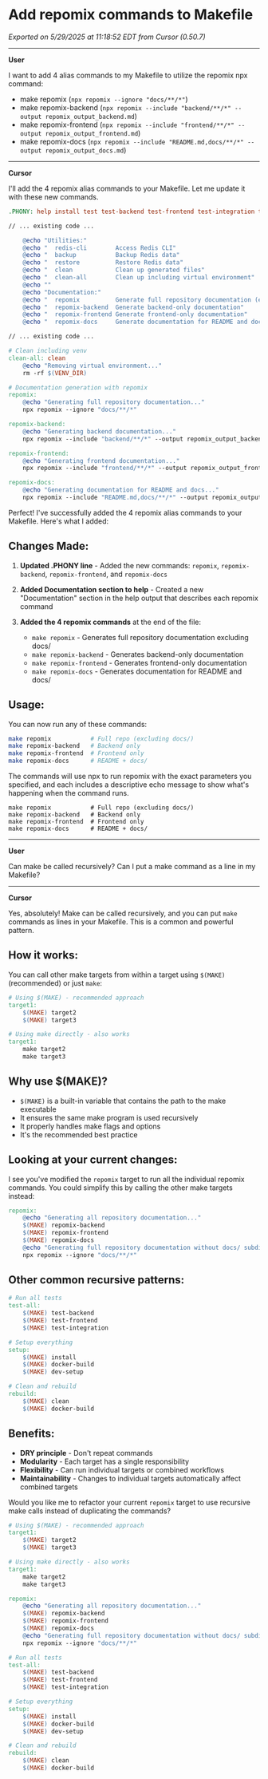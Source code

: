 # Add repomix commands to Makefile
_Exported on 5/29/2025 at 11:18:52 EDT from Cursor (0.50.7)_

---

**User**

I want to add 4 alias commands to my Makefile to utilize the repomix npx command:
- make repomix (`npx repomix --ignore "docs/**/*"`)
- make repomix-backend (`npx repomix --include "backend/**/*" --output repomix_output_backend.md`)
- make repomix-frontend (`npx repomix --include "frontend/**/*" --output repomix_output_frontend.md`)
- make repomix-docs (`npx repomix --include "README.md,docs/**/*" --output repomix_output_docs.md`)

---

**Cursor**

I'll add the 4 repomix alias commands to your Makefile. Let me update it with these new commands.

```makefile
.PHONY: help install test test-backend test-frontend test-integration test-coverage lint lint-backend lint-frontend format clean docker-build docker-up docker-down dev prod logs redis-cli backup restore repomix repomix-backend repomix-frontend repomix-docs

// ... existing code ...

	@echo "Utilities:"
	@echo "  redis-cli        Access Redis CLI"
	@echo "  backup           Backup Redis data"
	@echo "  restore          Restore Redis data"
	@echo "  clean            Clean up generated files"
	@echo "  clean-all        Clean up including virtual environment"
	@echo ""
	@echo "Documentation:"
	@echo "  repomix          Generate full repository documentation (excluding docs/)"
	@echo "  repomix-backend  Generate backend-only documentation"
	@echo "  repomix-frontend Generate frontend-only documentation"
	@echo "  repomix-docs     Generate documentation for README and docs/"

// ... existing code ...

# Clean including venv
clean-all: clean
	@echo "Removing virtual environment..."
	rm -rf $(VENV_DIR)

# Documentation generation with repomix
repomix:
	@echo "Generating full repository documentation..."
	npx repomix --ignore "docs/**/*"

repomix-backend:
	@echo "Generating backend documentation..."
	npx repomix --include "backend/**/*" --output repomix_output_backend.md

repomix-frontend:
	@echo "Generating frontend documentation..."
	npx repomix --include "frontend/**/*" --output repomix_output_frontend.md

repomix-docs:
	@echo "Generating documentation for README and docs..."
	npx repomix --include "README.md,docs/**/*" --output repomix_output_docs.md
```

Perfect! I've successfully added the 4 repomix alias commands to your Makefile. Here's what I added:

## Changes Made:

1. **Updated .PHONY line** - Added the new commands: `repomix`, `repomix-backend`, `repomix-frontend`, and `repomix-docs`

2. **Added Documentation section to help** - Created a new "Documentation" section in the help output that describes each repomix command

3. **Added the 4 repomix commands** at the end of the file:
   - `make repomix` - Generates full repository documentation excluding docs/
   - `make repomix-backend` - Generates backend-only documentation 
   - `make repomix-frontend` - Generates frontend-only documentation
   - `make repomix-docs` - Generates documentation for README and docs/

## Usage:

You can now run any of these commands:

```bash
make repomix           # Full repo (excluding docs/)
make repomix-backend   # Backend only
make repomix-frontend  # Frontend only  
make repomix-docs      # README + docs/
```

The commands will use npx to run repomix with the exact parameters you specified, and each includes a descriptive echo message to show what's happening when the command runs.

```shellscript
make repomix           # Full repo (excluding docs/)
make repomix-backend   # Backend only
make repomix-frontend  # Frontend only  
make repomix-docs      # README + docs/
```

---

**User**

Can make be called recursively? Can I put a make command as a line in my Makefile?

---

**Cursor**

Yes, absolutely! Make can be called recursively, and you can put `make` commands as lines in your Makefile. This is a common and powerful pattern.

## How it works:

You can call other make targets from within a target using `$(MAKE)` (recommended) or just `make`:

```makefile
# Using $(MAKE) - recommended approach
target1:
	$(MAKE) target2
	$(MAKE) target3

# Using make directly - also works
target1:
	make target2
	make target3
```

## Why use $(MAKE)?

- `$(MAKE)` is a built-in variable that contains the path to the make executable
- It ensures the same make program is used recursively
- It properly handles make flags and options
- It's the recommended best practice

## Looking at your current changes:

I see you've modified the `repomix` target to run all the individual repomix commands. You could simplify this by calling the other make targets instead:

```makefile
repomix:
	@echo "Generating all repository documentation..."
	$(MAKE) repomix-backend
	$(MAKE) repomix-frontend  
	$(MAKE) repomix-docs
	@echo "Generating full repository documentation without docs/ subdirectory..."
	npx repomix --ignore "docs/**/*"
```

## Other common recursive patterns:

```makefile
# Run all tests
test-all:
	$(MAKE) test-backend
	$(MAKE) test-frontend
	$(MAKE) test-integration

# Setup everything
setup:
	$(MAKE) install
	$(MAKE) docker-build
	$(MAKE) dev-setup

# Clean and rebuild
rebuild:
	$(MAKE) clean
	$(MAKE) docker-build
```

## Benefits:
- **DRY principle** - Don't repeat commands
- **Modularity** - Each target has a single responsibility
- **Flexibility** - Can run individual targets or combined workflows
- **Maintainability** - Changes to individual targets automatically affect combined targets

Would you like me to refactor your current `repomix` target to use recursive make calls instead of duplicating the commands?

```makefile
# Using $(MAKE) - recommended approach
target1:
	$(MAKE) target2
	$(MAKE) target3

# Using make directly - also works
target1:
	make target2
	make target3
```

```makefile
repomix:
	@echo "Generating all repository documentation..."
	$(MAKE) repomix-backend
	$(MAKE) repomix-frontend  
	$(MAKE) repomix-docs
	@echo "Generating full repository documentation without docs/ subdirectory..."
	npx repomix --ignore "docs/**/*"
```

```makefile
# Run all tests
test-all:
	$(MAKE) test-backend
	$(MAKE) test-frontend
	$(MAKE) test-integration

# Setup everything
setup:
	$(MAKE) install
	$(MAKE) docker-build
	$(MAKE) dev-setup

# Clean and rebuild
rebuild:
	$(MAKE) clean
	$(MAKE) docker-build
```

